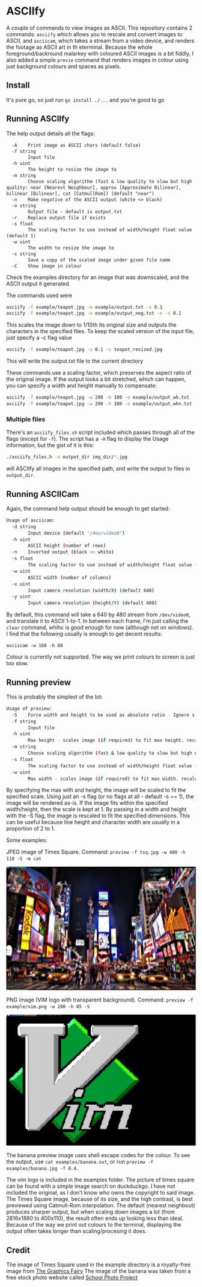 # ASCIIfy

A couple of commands to view images as ASCII. This repository contains 2 commands: `asciify` which allows you to rescale and convert images to ASCII, and `asciicam`, which takes a stream from a video device, and renders the footage as ASCII art in th eterminal. Because the whole foreground/backround malarkey with coloured ASCII images is a bit fiddly, I also added a simple `previe` command that renders images in colour using just background colours and spaces as pixels.

## Install

It's pure go, so just run `go install ./...` and you're good to go

## Running ASCIIfy

The help output details all the flags:

```
  -A	Print image as ASCII chars (default false)
  -f string
    	Input file
  -h uint
    	The height to resize the image to
  -m string
    	Choose scaling algorithm (fast & low quality to slow but high quality: near [Nearest Neighbour], approx [Approximate Bilinear], bilinear [Bilinear], cat [CatmullRom]) (default "near")
  -n	Make negative of the ASCII output (white <> black)
  -o string
    	Output file - default is output.txt
  -r	Replace output file if exists
  -s float
    	The scaling factor to use instead of width/height float value (default 1)
  -w uint
    	The width to resize the image to
  -c string
    	Save a copy of the scaled image under given file name
  -C	Show image in colour
```

Check the examples directory for an image that was downscaled, and the ASCII output it generated.

The commands used were 

```bash
asciify -f example/teapot.jpg -o example/output.txt -s 0.1
asciify -f example/teapot.jpg -o example/output_neg.txt -n -s 0.1
```

This scales the image down to 1/10th its original size and outputs the characters in the specified files. To keep the scaled version of the input file, just specify a -c flag value

```bash
asciify -f example/teapot.jpg -s 0.1 -c teapot_resized.jpg
```

This will write the output.txt file to the current directory

These commands use a scaling factor, which preserves the aspect ratio of the original image. If the output looks a bit stretched, which can happen, you can specify a width and height manually to compensate:

```bash
asciify -f example/teapot.jpg -w 200 -h 180 -o example/output_wh.txt
asciify -f example/teapot.jpg -w 200 -h 180 -o example/output_whn.txt -n
```

### Multiple files

There's an `asciify_files.sh` script included which passes through all of the flags (except for `-f`). The script has a `-H` flag to display the Usage information, but the gist of it is this:

```bash
./asciify_files.h -o output_dir img_dir/*.jpg
```

will ASCIIfy all images in the specified path, and write the output to files in `output_dir`.

## Running ASCIICam

Again, the command help output should be enough to get started:

```bash
Usage of asciicam:
  -d string
    	Input device (default "/dev/video0")
  -h uint
    	ASCII height (number of rows)
  -n	Inverted output (black <> white)
  -s float
    	The scaling factor to use instead of width/height float value (default 1)
  -w uint
    	ASCII width (number of columns)
  -x uint
    	Input camera resolution (width/X) (default 640)
  -y uint
    	Input camera resolution (height/Y) (default 480)
```

By default, this command will take a 640 by 480 stream from `/dev/video0`, and translate it to ASCII 1-to-1. In between each frame, I'm just calling the `clear` command, whihc is good enough for now (although not on windows).
I find that the following usually is enough to get decent results:

```
asciicam -w 160 -h 80
```

Colour is currently not supported. The way we print colours to screen is just too slow.

## Running preview

This is probably the simplest of the lot:

```bash
Usage of preview:
  -S	Force width and height to be used as absolute ratio - Ignore s flag
  -f string
    	Input file
  -h uint
    	Max height - scales image (if required) to fit max height. recalculates -s flag
  -m string
    	Choose scaling algorithm (fast & low quality to slow but high quality: near [Nearest Neighbour], approx [Approximate Bilinear], bilinear [Bilinear], cat [CatmullRom]) (default "near")
  -s float
    	The scaling factor to use instead of width/height float value (default 1)
  -w uint
    	Max width - scales image (if required) to fit max width. recalculates -s flag
```

By specifying the max with and height, the image will be scaled to fit the specified scale. Using just an -s flag (or no flags at all - default -s == 1), the image will be rendered as-is. If the image fits within the specified width/height, then the scale is kept at 1. By passing in a width and height with the -S flag, the image is rescaled to fit the specified dimensions. This can be useful because line height and character width are usually in a proportion of 2 to 1.

Some examples:

JPEG image of Times Square. Command: `preview -f tsq.jpg -w 400 -h 110 -S -m cat`

![previewing Times Square](https://raw.githubusercontent.com/EVODelavega/asciify/main/example/preview_tsq.png)

PNG image (VIM logo with transparent background). Command: `preview -f example/vim.png -w 200 -h 85 -S`

![VIM logo PNG](https://raw.githubusercontent.com/EVODelavega/asciify/main/example/preview_vim_logo.png)

The banana preview image uses shell escape codes for the colour. To see the output, use `cat examples/banana.out`, or run `preview -f examples/banana.jpg -f 0.4`.

The vim logo is included in the examples folder. The picture of times square can be found with a simple image search on duckduckgo. I have not included the original, as I don't know who owns the copyright to said image. The Times Square image, because of its size, and the high contrast, is best previewed using Catmull-Rom interpolation. The default (nearest neighbout) produces sharper output, but when scaling down images a lot (from 2816x1880 to 400x110), the result often ends up looking less than ideal. Because of the way we print out colours to the terminal, displaying the output often takes longer than scaling/procesing it does.

## Credit

The image of Times Square used in the example directory is a royalty-free image from [The Graphics Fairy](https://thegraphicsfairy.com)
The image of the banana was taken from a free stock photo website called [School Photo Project](https://www.schoolphotoproject.com/fruits/fresh-banana-photo2.html)
